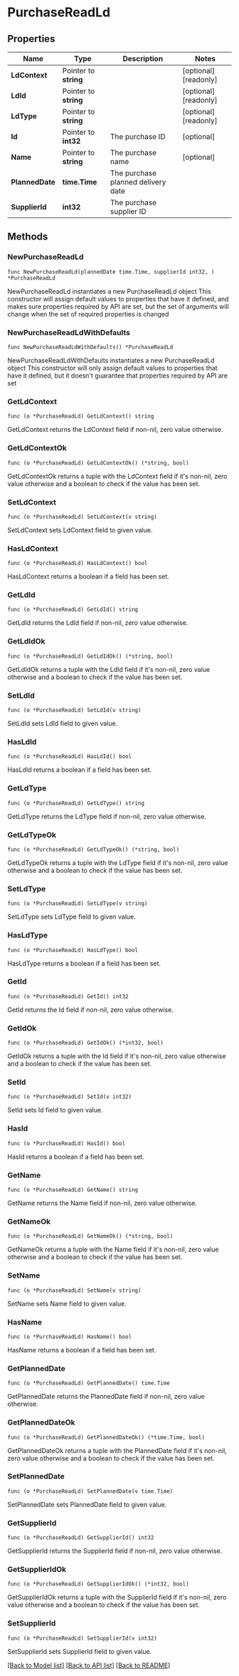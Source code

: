 # PurchaseReadLd

## Properties

Name | Type | Description | Notes
------------ | ------------- | ------------- | -------------
**LdContext** | Pointer to **string** |  | [optional] [readonly] 
**LdId** | Pointer to **string** |  | [optional] [readonly] 
**LdType** | Pointer to **string** |  | [optional] [readonly] 
**Id** | Pointer to **int32** | The purchase ID | [optional] 
**Name** | Pointer to **string** | The purchase name | [optional] 
**PlannedDate** | **time.Time** | The purchase planned delivery date | 
**SupplierId** | **int32** | The purchase supplier ID | 

## Methods

### NewPurchaseReadLd

`func NewPurchaseReadLd(plannedDate time.Time, supplierId int32, ) *PurchaseReadLd`

NewPurchaseReadLd instantiates a new PurchaseReadLd object
This constructor will assign default values to properties that have it defined,
and makes sure properties required by API are set, but the set of arguments
will change when the set of required properties is changed

### NewPurchaseReadLdWithDefaults

`func NewPurchaseReadLdWithDefaults() *PurchaseReadLd`

NewPurchaseReadLdWithDefaults instantiates a new PurchaseReadLd object
This constructor will only assign default values to properties that have it defined,
but it doesn't guarantee that properties required by API are set

### GetLdContext

`func (o *PurchaseReadLd) GetLdContext() string`

GetLdContext returns the LdContext field if non-nil, zero value otherwise.

### GetLdContextOk

`func (o *PurchaseReadLd) GetLdContextOk() (*string, bool)`

GetLdContextOk returns a tuple with the LdContext field if it's non-nil, zero value otherwise
and a boolean to check if the value has been set.

### SetLdContext

`func (o *PurchaseReadLd) SetLdContext(v string)`

SetLdContext sets LdContext field to given value.

### HasLdContext

`func (o *PurchaseReadLd) HasLdContext() bool`

HasLdContext returns a boolean if a field has been set.

### GetLdId

`func (o *PurchaseReadLd) GetLdId() string`

GetLdId returns the LdId field if non-nil, zero value otherwise.

### GetLdIdOk

`func (o *PurchaseReadLd) GetLdIdOk() (*string, bool)`

GetLdIdOk returns a tuple with the LdId field if it's non-nil, zero value otherwise
and a boolean to check if the value has been set.

### SetLdId

`func (o *PurchaseReadLd) SetLdId(v string)`

SetLdId sets LdId field to given value.

### HasLdId

`func (o *PurchaseReadLd) HasLdId() bool`

HasLdId returns a boolean if a field has been set.

### GetLdType

`func (o *PurchaseReadLd) GetLdType() string`

GetLdType returns the LdType field if non-nil, zero value otherwise.

### GetLdTypeOk

`func (o *PurchaseReadLd) GetLdTypeOk() (*string, bool)`

GetLdTypeOk returns a tuple with the LdType field if it's non-nil, zero value otherwise
and a boolean to check if the value has been set.

### SetLdType

`func (o *PurchaseReadLd) SetLdType(v string)`

SetLdType sets LdType field to given value.

### HasLdType

`func (o *PurchaseReadLd) HasLdType() bool`

HasLdType returns a boolean if a field has been set.

### GetId

`func (o *PurchaseReadLd) GetId() int32`

GetId returns the Id field if non-nil, zero value otherwise.

### GetIdOk

`func (o *PurchaseReadLd) GetIdOk() (*int32, bool)`

GetIdOk returns a tuple with the Id field if it's non-nil, zero value otherwise
and a boolean to check if the value has been set.

### SetId

`func (o *PurchaseReadLd) SetId(v int32)`

SetId sets Id field to given value.

### HasId

`func (o *PurchaseReadLd) HasId() bool`

HasId returns a boolean if a field has been set.

### GetName

`func (o *PurchaseReadLd) GetName() string`

GetName returns the Name field if non-nil, zero value otherwise.

### GetNameOk

`func (o *PurchaseReadLd) GetNameOk() (*string, bool)`

GetNameOk returns a tuple with the Name field if it's non-nil, zero value otherwise
and a boolean to check if the value has been set.

### SetName

`func (o *PurchaseReadLd) SetName(v string)`

SetName sets Name field to given value.

### HasName

`func (o *PurchaseReadLd) HasName() bool`

HasName returns a boolean if a field has been set.

### GetPlannedDate

`func (o *PurchaseReadLd) GetPlannedDate() time.Time`

GetPlannedDate returns the PlannedDate field if non-nil, zero value otherwise.

### GetPlannedDateOk

`func (o *PurchaseReadLd) GetPlannedDateOk() (*time.Time, bool)`

GetPlannedDateOk returns a tuple with the PlannedDate field if it's non-nil, zero value otherwise
and a boolean to check if the value has been set.

### SetPlannedDate

`func (o *PurchaseReadLd) SetPlannedDate(v time.Time)`

SetPlannedDate sets PlannedDate field to given value.


### GetSupplierId

`func (o *PurchaseReadLd) GetSupplierId() int32`

GetSupplierId returns the SupplierId field if non-nil, zero value otherwise.

### GetSupplierIdOk

`func (o *PurchaseReadLd) GetSupplierIdOk() (*int32, bool)`

GetSupplierIdOk returns a tuple with the SupplierId field if it's non-nil, zero value otherwise
and a boolean to check if the value has been set.

### SetSupplierId

`func (o *PurchaseReadLd) SetSupplierId(v int32)`

SetSupplierId sets SupplierId field to given value.



[[Back to Model list]](../README.md#documentation-for-models) [[Back to API list]](../README.md#documentation-for-api-endpoints) [[Back to README]](../README.md)


